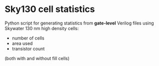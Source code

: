 Sky130 cell statistics
======================

Python script for generating statistics from **gate-level** Verilog files using Skywater 130 nm high density cells:
- number of cells
- area used
- transistor count

(both with and without fill cells)
